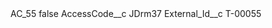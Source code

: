 <?xml version="1.0" encoding="UTF-8"?>
<CustomMetadata xmlns="http://soap.sforce.com/2006/04/metadata" xmlns:xsi="http://www.w3.org/2001/XMLSchema-instance" xmlns:xsd="http://www.w3.org/2001/XMLSchema">
    <label>AC_55</label>
    <protected>false</protected>
    <values>
        <field>AccessCode__c</field>
        <value xsi:type="xsd:string">JDrm37</value>
    </values>
    <values>
        <field>External_Id__c</field>
        <value xsi:type="xsd:string">T-00055</value>
    </values>
</CustomMetadata>
